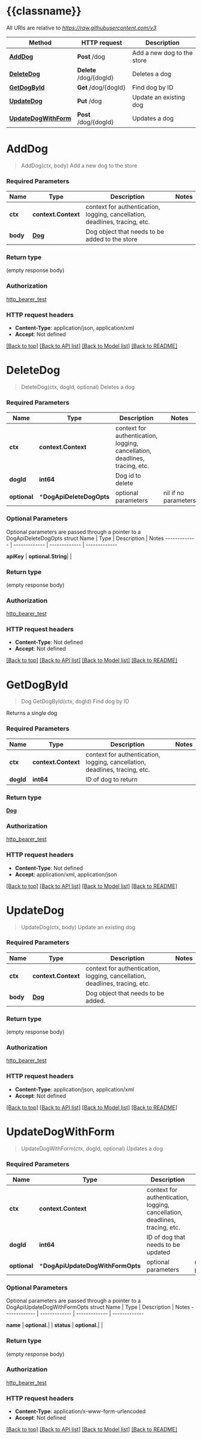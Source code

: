 # {{classname}}

All URIs are relative to *https://raw.githubusercontent.com/v3*

Method | HTTP request | Description
------------- | ------------- | -------------
[**AddDog**](DogApi.md#AddDog) | **Post** /dog | Add a new dog to the store
[**DeleteDog**](DogApi.md#DeleteDog) | **Delete** /dog/{dogId} | Deletes a dog
[**GetDogById**](DogApi.md#GetDogById) | **Get** /dog/{dogId} | Find dog by ID
[**UpdateDog**](DogApi.md#UpdateDog) | **Put** /dog | Update an existing dog
[**UpdateDogWithForm**](DogApi.md#UpdateDogWithForm) | **Post** /dog/{dogId} | Updates a dog

# **AddDog**
> AddDog(ctx, body)
Add a new dog to the store

### Required Parameters

Name | Type | Description  | Notes
------------- | ------------- | ------------- | -------------
 **ctx** | **context.Context** | context for authentication, logging, cancellation, deadlines, tracing, etc.
  **body** | [**Dog**](Dog.md)| Dog object that needs to be added to the store | 

### Return type

 (empty response body)

### Authorization

[http_bearer_test](../README.md#http_bearer_test)

### HTTP request headers

 - **Content-Type**: application/json, application/xml
 - **Accept**: Not defined

[[Back to top]](#) [[Back to API list]](../README.md#documentation-for-api-endpoints) [[Back to Model list]](../README.md#documentation-for-models) [[Back to README]](../README.md)

# **DeleteDog**
> DeleteDog(ctx, dogId, optional)
Deletes a dog

### Required Parameters

Name | Type | Description  | Notes
------------- | ------------- | ------------- | -------------
 **ctx** | **context.Context** | context for authentication, logging, cancellation, deadlines, tracing, etc.
  **dogId** | **int64**| Dog id to delete | 
 **optional** | ***DogApiDeleteDogOpts** | optional parameters | nil if no parameters

### Optional Parameters
Optional parameters are passed through a pointer to a DogApiDeleteDogOpts struct
Name | Type | Description  | Notes
------------- | ------------- | ------------- | -------------

 **apiKey** | **optional.String**|  | 

### Return type

 (empty response body)

### Authorization

[http_bearer_test](../README.md#http_bearer_test)

### HTTP request headers

 - **Content-Type**: Not defined
 - **Accept**: Not defined

[[Back to top]](#) [[Back to API list]](../README.md#documentation-for-api-endpoints) [[Back to Model list]](../README.md#documentation-for-models) [[Back to README]](../README.md)

# **GetDogById**
> Dog GetDogById(ctx, dogId)
Find dog by ID

Returns a single dog

### Required Parameters

Name | Type | Description  | Notes
------------- | ------------- | ------------- | -------------
 **ctx** | **context.Context** | context for authentication, logging, cancellation, deadlines, tracing, etc.
  **dogId** | **int64**| ID of dog to return | 

### Return type

[**Dog**](Dog.md)

### Authorization

[http_bearer_test](../README.md#http_bearer_test)

### HTTP request headers

 - **Content-Type**: Not defined
 - **Accept**: application/xml, application/json

[[Back to top]](#) [[Back to API list]](../README.md#documentation-for-api-endpoints) [[Back to Model list]](../README.md#documentation-for-models) [[Back to README]](../README.md)

# **UpdateDog**
> UpdateDog(ctx, body)
Update an existing dog

### Required Parameters

Name | Type | Description  | Notes
------------- | ------------- | ------------- | -------------
 **ctx** | **context.Context** | context for authentication, logging, cancellation, deadlines, tracing, etc.
  **body** | [**Dog**](Dog.md)| Dog object that needs to be added. | 

### Return type

 (empty response body)

### Authorization

[http_bearer_test](../README.md#http_bearer_test)

### HTTP request headers

 - **Content-Type**: application/json, application/xml
 - **Accept**: Not defined

[[Back to top]](#) [[Back to API list]](../README.md#documentation-for-api-endpoints) [[Back to Model list]](../README.md#documentation-for-models) [[Back to README]](../README.md)

# **UpdateDogWithForm**
> UpdateDogWithForm(ctx, dogId, optional)
Updates a dog

### Required Parameters

Name | Type | Description  | Notes
------------- | ------------- | ------------- | -------------
 **ctx** | **context.Context** | context for authentication, logging, cancellation, deadlines, tracing, etc.
  **dogId** | **int64**| ID of dog that needs to be updated | 
 **optional** | ***DogApiUpdateDogWithFormOpts** | optional parameters | nil if no parameters

### Optional Parameters
Optional parameters are passed through a pointer to a DogApiUpdateDogWithFormOpts struct
Name | Type | Description  | Notes
------------- | ------------- | ------------- | -------------

 **name** | **optional.**|  | 
 **status** | **optional.**|  | 

### Return type

 (empty response body)

### Authorization

[http_bearer_test](../README.md#http_bearer_test)

### HTTP request headers

 - **Content-Type**: application/x-www-form-urlencoded
 - **Accept**: Not defined

[[Back to top]](#) [[Back to API list]](../README.md#documentation-for-api-endpoints) [[Back to Model list]](../README.md#documentation-for-models) [[Back to README]](../README.md)

